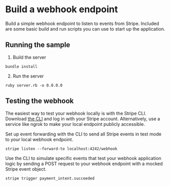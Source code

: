 # Build a webhook endpoint

Build a simple webhook endpoint to listen to events from Stripe. Included are some basic build and run scripts you can use to start up the application.

## Running the sample

1. Build the server

~~~
bundle install
~~~

2. Run the server

~~~
ruby server.rb -o 0.0.0.0
~~~


## Testing the webhook

The easiest way to test your webhook locally is with the Stripe CLI. Download [the CLI](https://github.com/stripe/stripe-cli) and log in with your Stripe account. Alternatively, use a service like ngrok to make your local endpoint publicly accessible.

Set up event forwarding with the CLI to send all Stripe events in test mode to your local webhook endpoint.

~~~
stripe listen --forward-to localhost:4242/webhook
~~~

Use the CLI to simulate specific events that test your webhook application logic by sending a POST request to your webhook endpoint with a mocked Stripe event object.

~~~
stripe trigger payment_intent.succeeded
~~~